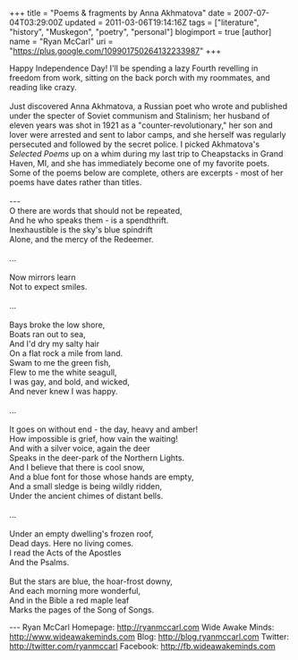 +++
title = "Poems & fragments by Anna Akhmatova"
date = 2007-07-04T03:29:00Z
updated = 2011-03-06T19:14:16Z
tags = ["literature", "history", "Muskegon", "poetry", "personal"]
blogimport = true
[author]
	name = "Ryan McCarl"
	uri = "https://plus.google.com/109901750264132233987"
+++

Happy Independence Day!  I'll be spending a lazy Fourth revelling in freedom from work, sitting on the back porch with my roommates, and reading like crazy.<br /><br />Just discovered Anna Akhmatova, a Russian poet who wrote and published under the specter of Soviet communism and Stalinism; her husband of eleven years was shot in 1921 as a "counter-revolutionary," her son and lover were arrested and sent to labor camps, and she herself was regularly persecuted and followed by the secret police.  I picked Akhmatova's <em>Selected Poems</em> up on a whim during my last trip to Cheapstacks in Grand Haven, MI, and she has immediately become one of my favorite poets.  Some of the poems below are complete, others are excerpts - most of her poems have dates rather than titles.<br /><br />---<br />O there are words that should not be repeated,<br />And he who speaks them - is a spendthrift.<br />Inexhaustible is the sky's blue spindrift<br />Alone, and the mercy of the Redeemer.<br /><br />...<br /><br />Now mirrors learn<br />Not to expect smiles.<br /><br />...<br /><br />Bays broke the low shore,<br />Boats ran out to sea,<br />And I'd dry my salty hair<br />On a flat rock a mile from land.<br />Swam to me the green fish,<br />Flew to me the white seagull,<br />I was gay, and bold, and wicked,<br />And never knew I was happy.<br /><br />...<br /><br />It goes on without end - the day, heavy and amber!<br />How impossible is grief, how vain the waiting!<br />And with a silver voice, again the deer<br />Speaks in the deer-park of the Northern Lights.<br />And I believe that there is cool snow,<br />And a blue font for those whose hands are empty,<br />And a small sledge is being wildly ridden,<br />Under the ancient chimes of distant bells.<br /><br />...<br /><br />Under an empty dwelling's frozen roof,<br />Dead days.  Here no living comes.<br />I read the Acts of the Apostles<br />And the Psalms.<br /><br />But the stars are blue, the hoar-frost downy,<br />And each morning more wonderful,<br />And in the Bible a red maple leaf<br />Marks the pages of the Song of Songs.<div class="blogger-post-footer">---
Ryan McCarl
Homepage: http://ryanmccarl.com
Wide Awake Minds: http://www.wideawakeminds.com
Blog: http://blog.ryanmccarl.com
Twitter: http://twitter.com/ryanmccarl
Facebook: http://fb.wideawakeminds.com</div>
